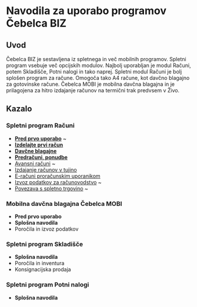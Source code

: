 # Navodila za uporabo programov Čebelca BIZ

## Uvod

Čebelca BIZ je sestavljena iz spletnega in več mobilnih programov. Spletni program vsebuje več opcijskih modulov. Najbolj uporabljan je modul Računi, 
potem Skladišče, Potni nalogi in tako naprej. Spletni modul Računi je bolj splošen program za račune. Omogoča tako A4 račune, kot davčno blagajno za
gotovinske račune. Čebelca MOBI je mobilna davčna blagajna in je prilagojena za hitro izdajanje računov na termični trak predvsem v Živo.

## Kazalo

### Spletni program Računi

* **[Pred prvo uporabo](racuni/pred_prvo_uporabo.md)** ~
* **[Izdelajte prvi račun](racuni/izdelajte_prvi_racun.md)**
* **[Davčne blagajne](racuni/davcne_blagajne.md)**
* **[Predračuni, ponudbe](racuni/predracuni_ponudbe.md)**
* [Avansni računi](racuni/avansni_racuni.md) ~
* [Izdajanje računov v tujino](racuni/izdajanje_racunov_v_tujino.md)
* [E-računi proračunskim uporanikom](racuni/izdajanje_racunov_v_tujino.md)
* [Izvoz podatkov za računovodstvo](izvoz_podatkov_za_racunovo.md) ~
* [Povezava s spletno trgovino](https://github.com/InvoiceFox/CebelcaBIZ-WooCommerce#readme) ~

### Mobilna davčna blagajna Čebelca MOBI

* **Pred prvo uporabo**
* **Splošna navodila**
* Poročila in izvoz podatkov

### Spletni program Skladišče

* **Splošna navodila**
* Poročila in inventura
* Konsignacijska prodaja

### Spletni program Potni nalogi

* **Splošna navodila**
